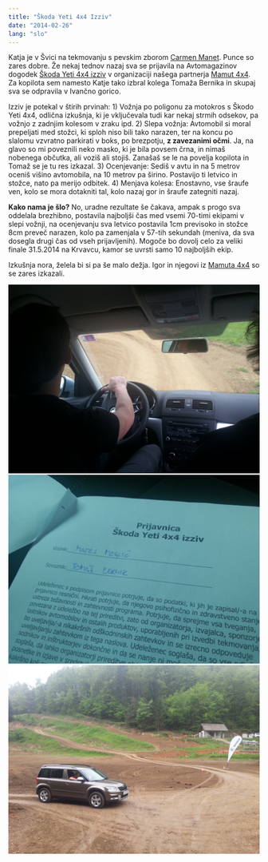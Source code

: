 ```yaml
---
title: "Škoda Yeti 4x4 Izziv"
date: "2014-02-26"
lang: "slo"
---
```


Katja je v Švici na tekmovanju s pevskim zborom [Carmen Manet](https://www.facebook.com/Carmen.manet?fref=ts "Carmen Manet"). Punce so zares dobre. Že nekaj tednov nazaj sva se prijavila na Avtomagazinov dogodek [Škoda Yeti 4x4 izziv](http://www.avto-magazin.si/novice/prijavite-se-na-skoda-4x4-izziv/?sent=True "Avtomagazin") v organizaciji našega partnerja [Mamut 4x4](mamut4x4.com/ "Mamut 4x4"). Za kopilota sem namesto Katje tako izbral kolega Tomaža Bernika in skupaj sva se odpravila v Ivančno gorico.

Izziv je potekal v štirih prvinah: 1) Vožnja po poligonu za motokros s Škodo Yeti 4x4, odlična izkušnja, ki je vključevala tudi kar nekaj strmih odsekov, pa vožnjo z zadnjim kolesom v zraku ipd. 2) Slepa vožnja: Avtomobil si moral prepeljati med stožci, ki sploh niso bili tako narazen, ter na koncu po slalomu vzvratno parkirati v boks, po brezpotju, **z zavezanimi očmi**. Ja, na glavo so mi poveznili neko masko, ki je bila povsem črna, in nimaš nobenega občutka, ali voziš ali stojiš. Zanašaš se le na povelja kopilota in Tomaž se je tu res izkazal. 3) Ocenjevanje: Sediš v avtu in na 5 metrov oceniš višino avtomobila, na 10 metrov pa širino. Postavijo ti letvico in stožce, nato pa merijo odbitek. 4) Menjava kolesa: Enostavno, vse šraufe ven, kolo se mora dotakniti tal, kolo nazaj gor in šraufe zategniti nazaj.

**Kako nama je šlo?** No, uradne rezultate še čakava, ampak s progo sva oddelala brezhibno, postavila najboljši čas med vsemi 70-timi ekipami v slepi vožnji, na ocenjevanju sva letvico postavila 1cm previsoko in stožce 8cm preveč narazen, kolo pa zamenjala v 57-tih sekundah (meniva, da sva dosegla drugi čas od vseh prijavljenih). Mogoče bo dovolj celo za veliki finale 31.5.2014 na Krvavcu, kamor se uvrsti samo 10 najboljših ekip.

Izkušnja nora, želela bi si pa še malo dežja. Igor in njegovi iz [Mamuta 4x4](mamut4x4.com/ "Mamut 4x4") so se zares izkazali.

![IMG_20140426_115800](../images/IMG_20140426_115800.jpg)![IMG_20140426_115532](../images/IMG_20140426_115532.jpg)![IMG_20140426_112807](../images/IMG_20140426_112807.jpg)
